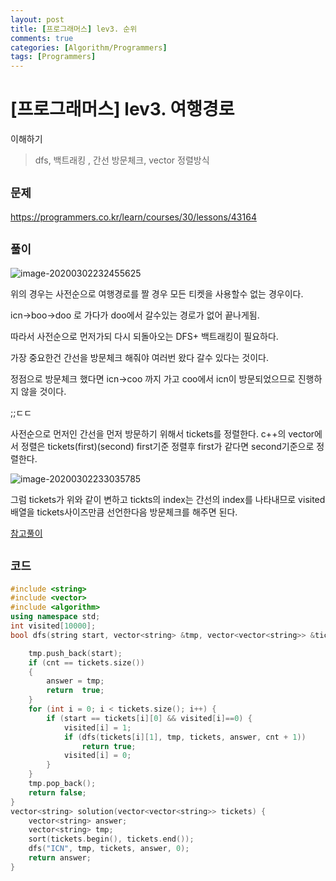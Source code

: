 ```yaml
---
layout: post
title: [프로그래머스] lev3. 순위
comments: true
categories: [Algorithm/Programmers]
tags: [Programmers]
---
```


# [프로그래머스] lev3. 여행경로

이해하기

> dfs, 백트래킹 , 간선 방문체크, vector 정렬방식 
>
> 

## `문제`

https://programmers.co.kr/learn/courses/30/lessons/43164

 

## `풀이`

![image-20200302232455625](C:\Users\user\AppData\Roaming\Typora\typora-user-images\image-20200302232455625.png)

위의 경우는 사전순으로 여행경로를 짤 경우  모든 티켓을 사용할수 없는 경우이다.

icn->boo->doo 로 가다가 doo에서 갈수있는 경로가 없어 끝나게됨.



따라서 사전순으로 먼저가되 다시 되돌아오는 DFS+ 백트래킹이 필요하다.



가장 중요한건 간선을 방문체크 해줘야 여러번 왔다 갈수 있다는 것이다.

정점으로 방문체크 했다면 icn->coo 까지 가고 coo에서 icn이 방문되었으므로 진행하지 않을 것이다.

;;ㄷㄷ





사전순으로 먼저인 간선을 먼저 방문하기 위해서 tickets를 정렬한다. c++의 vector에서 정렬은 tickets(first)(second) first기준 정렬후 first가 같다면 second기준으로 정렬한다.



![image-20200302233035785](C:\Users\user\AppData\Roaming\Typora\typora-user-images\image-20200302233035785.png)



그럼 tickets가 위와 같이 변하고 tickts의 index는 간선의 index를 나타내므로 visited배열을 tickets사이즈만큼 선언한다음 방문체크를 해주면 된다.

[참고풀이](https://tttuer.tistory.com/165)


## `코드`

```c++
#include <string>
#include <vector>
#include <algorithm>
using namespace std;
int visited[10000];
bool dfs(string start, vector<string> &tmp, vector<vector<string>> &tickets, vector<string> &answer,int cnt) {

	tmp.push_back(start);
	if (cnt == tickets.size())
	{
		answer = tmp;
		return  true;
	}
	for (int i = 0; i < tickets.size(); i++) {
		if (start == tickets[i][0] && visited[i]==0) {
			visited[i] = 1;
			if (dfs(tickets[i][1], tmp, tickets, answer, cnt + 1))
				return true;
			visited[i] = 0;
		}
	}
	tmp.pop_back();
	return false;
}
vector<string> solution(vector<vector<string>> tickets) {
	vector<string> answer;
	vector<string> tmp;
	sort(tickets.begin(), tickets.end());
	dfs("ICN", tmp, tickets, answer, 0);
	return answer;
}
```

